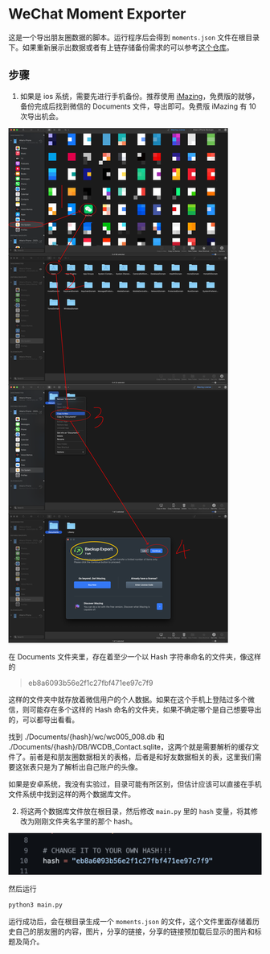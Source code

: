 # WeChat Moment Exporter

这是一个导出朋友圈数据的脚本。运行程序后会得到 ``moments.json`` 文件在根目录下。如果重新展示出数据或者有上链存储备份需求的可以参考[这个仓库](https://github.com/Atlasoin/migrate-notes-2-csb)。

## 步骤

1. 如果是 ios 系统，需要先进行手机备份。推荐使用 [iMazing](https://imazing.com/)，免费版的就够，备份完成后找到微信的 Documents 文件，导出即可。免费版 iMazing 有 10 次导出机会。

![imazing](./docs/imazing.png)


在 Documents 文件夹里，存在着至少一个以 Hash 字符串命名的文件夹，像这样的

> eb8a6093b56e2f1c27fbf471ee97c7f9

这样的文件夹中就存放着微信用户的个人数据。如果在这个手机上登陆过多个微信，则可能存在多个这样的 Hash 命名的文件夹，如果不确定哪个是自己想要导出的，可以都导出看看。

找到 ./Documents/{hash}/wc/wc005_008.db 和 ./Documents/{hash}/DB/WCDB_Contact.sqlite，这两个就是需要解析的缓存文件了。前者是和朋友圈数据相关的表格，后者是和好友数据相关的表，这里我们需要这张表只是为了解析出自己账户的头像。

如果是安卓系统，我没有实验过，目录可能有所区别，但估计应该可以直接在手机文件系统中找到这样的两个数据库文件。

2. 将这两个数据库文件放在根目录，然后修改 ``main.py`` 里的 ``hash`` 变量，将其修改为刚刚文件夹名字里的那个 hash。

![](./docs/hash.png)

然后运行

```bash
python3 main.py
```

运行成功后，会在根目录生成一个 ``moments.json`` 的文件，这个文件里面存储着历史自己的朋友圈的内容，图片，分享的链接，分享的链接预加载后显示的图片和标题及简介。